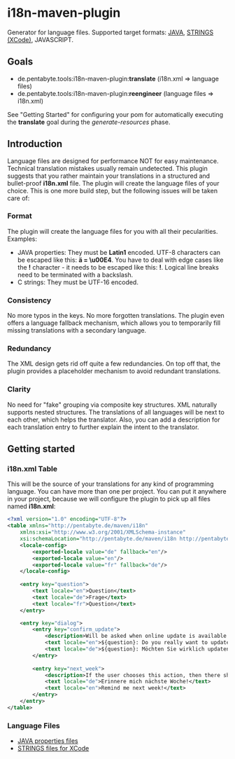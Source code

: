# i18n-maven-plugin

Generator for language files. Supported target formats: [JAVA](doc/README_JAVA.md), [STRINGS (XCode)](doc/README_STRINGS.md), JAVASCRIPT.

## Goals

* de.pentabyte.tools:i18n-maven-plugin:**translate** (i18n.xml => language files)
* de.pentabyte.tools:i18n-maven-plugin:**reengineer** (language files => i18n.xml)

See "Getting Started" for configuring your pom for automatically executing the **translate** goal during the _generate-resources_ phase.

## Introduction

Language files are designed for performance NOT for easy maintenance. Technical translation mistakes usually remain undetected. This plugin suggests that you rather maintain your translations in a structured and bullet-proof **i18n.xml** file. The plugin will create the language files of your choice. This is one more build step, but the following issues will be taken care of:

### Format

The plugin will create the language files for you with all their pecularities. Examples:

* JAVA properties: They must be **Latin1** encoded. UTF-8 characters can be escaped like this: **ä = \u00E4**. You have to deal with edge cases like the **!** character - it needs to be escaped like this: **\!**. Logical line breaks need to be terminated with a backslash.
* C strings: They must be UTF-16 encoded.

### Consistency

No more typos in the keys. No more forgotten translations. The plugin even offers a language fallback mechanism, which allows you to temporarily fill missing translations with a secondary language.

### Redundancy

The XML design gets rid off quite a few redundancies. On top off that, the plugin provides a placeholder mechanism to avoid redundant translations.

### Clarity

No need for "fake" grouping via composite key structures. XML naturally supports nested structures. The translations of all languages will be next to each other, which helps the translator. Also, you can add a description for each translation entry to further explain the intent to the translator.

## Getting started

### i18n.xml Table

This will be the source of your translations for any kind of programming language. You can have more than one per project. You can put it anywhere in your project, because we will configure the plugin to pick up all files named **i18n.xml**:

```xml
<?xml version="1.0" encoding="UTF-8"?>
<table xmlns="http://pentabyte.de/maven/i18n"
	xmlns:xsi="http://www.w3.org/2001/XMLSchema-instance"
	xsi:schemaLocation="http://pentabyte.de/maven/i18n http://pentabyte.de/maven/i18n/table-1.1.xsd">
	<locale-config>
		<exported-locale value="de" fallback="en"/>
		<exported-locale value="en"/>
		<exported-locale value="fr" fallback="de"/>
	</locale-config>
	
	<entry key="question">
		<text locale="en">Question</text>
		<text locale="de">Frage</text>
		<text locale="fr">Question</text>
	</entry>

	<entry key="dialog">
		<entry key="confirm_update">
			<description>Will be asked when online update is available.</description>
			<text locale="en">${question}: Do you really want to update?</text>
			<text locale="de">${question}: Möchten Sie wirklich updaten?</text>
		</entry>
		
		<entry key="next_week">
			<description>If the user chooses this action, then there should be a reminder next week.</description>
			<text locale="de">Erinnere mich nächste Woche!</text>
			<text locale="en">Remind me next week!</text>
		</entry>
	</entry>
</table>
```

### Language Files

- [JAVA properties files](doc/README_JAVA.md)
- [STRINGS files for XCode](doc/README_STRINGS.md)